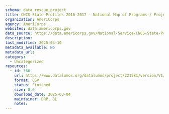 ```yaml
---
schema: data_rescue_project 
title: CNCS State Profiles 2016-2017 - National Map of Programs / Projects and Service Locations
organization: AmeriCorps
agency: AmeriCorps
websites: data.americorps.gov
data_source: https://data.americorps.gov/National-Service/CNCS-State-Profiles-2016-2017-National-Map-of-Prog/wy3d-x64g
description: 
last_modified: 2025-03-10
metadata_available: No
metadata_url: 
category:
  - Uncategorized
resources:
  - id: 366
    url: https://www.datalumos.org/datalumos/project/221581/version/V1/view
    format: CSV
    status: Finished
    size: 0.0
    download_date: 2025-03-04
    maintainer: DRP, DL
    notes: 
---
```

